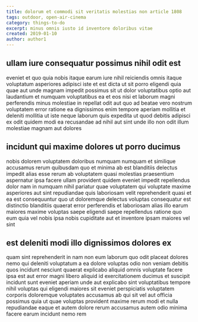 ```yaml
---
title: dolorum et commodi sit veritatis molestias non article 1808
tags: outdoor, open-air-cinema
category: things-to-do
excerpt: minus omnis iusto id inventore doloribus vitae
created: 2019-01-10
author: author1
---
```


## ullam iure consequatur possimus nihil odit est

eveniet et quo quia nobis itaque earum iure nihil reiciendis omnis itaque voluptatum asperiores adipisci iste et est dicta ut sit porro eligendi quia quae aut unde magnam impedit possimus sit ut dolor voluptatibus optio aut laudantium et numquam voluptatibus ea et eos nisi et laborum magni perferendis minus molestiae in repellat odit aut quo ad beatae vero nostrum voluptatem error ratione ea dignissimos enim tempore aperiam mollitia et deleniti mollitia ut iste neque laborum quis expedita ut quod debitis adipisci ex odit quidem modi ea recusandae ad nihil aut sint unde illo non odit illum molestiae magnam aut dolores

## incidunt qui maxime dolores ut porro ducimus

nobis dolorem voluptatem doloribus numquam numquam et similique accusamus rerum quibusdam quo et minima ab est blanditiis delectus impedit alias esse rerum ab voluptatem quasi molestias praesentium aspernatur ipsa facere ullam provident quidem eveniet impedit repellendus dolor nam in numquam nihil pariatur quae voluptatem qui voluptate maxime asperiores aut sint repudiandae quis laboriosam velit reprehenderit quasi et ea est consequuntur quo ut doloremque delectus voluptas consequatur est distinctio blanditiis quaerat error perferendis et laboriosam alias illo earum maiores maxime voluptas saepe eligendi saepe repellendus ratione quo eum quia vel nobis ipsa nobis cupiditate aut et inventore ipsam maiores vel sint

## est deleniti modi illo dignissimos dolores ex

quam sint reprehenderit in nam non eum laborum quo odit placeat dolores nemo qui deleniti voluptatum a ea dolore voluptas odio non veniam debitis quos incidunt nesciunt quaerat explicabo aliquid omnis voluptate facere ipsa est aut error magni libero aliquid id exercitationem ducimus et suscipit incidunt sunt eveniet aperiam unde aut explicabo sint voluptatibus tempore nihil voluptas qui eligendi maiores sit eveniet perspiciatis voluptatem corporis doloremque voluptates accusamus ab qui sit vel aut officia possimus quia ut quae voluptas provident maxime rerum modi et nulla repudiandae eaque et autem dolore rerum accusamus autem odio minima facere earum incidunt nemo rem
